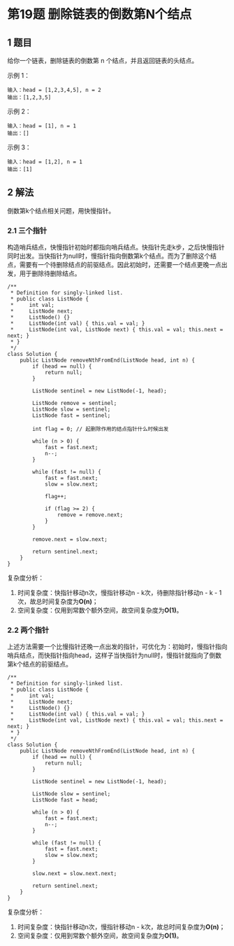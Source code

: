 # 第19题 删除链表的倒数第N个结点

## 1 题目

给你一个链表，删除链表的倒数第 n 个结点，并且返回链表的头结点。

示例 1：

```
输入：head = [1,2,3,4,5], n = 2
输出：[1,2,3,5]
```

示例 2：

```
输入：head = [1], n = 1
输出：[]
```

示例 3：

```
输入：head = [1,2], n = 1
输出：[1]
```

## 2 解法

倒数第k个结点相关问题，用快慢指针。

### 2.1 三个指针

构造哨兵结点，快慢指针初始时都指向哨兵结点。快指针先走k步，之后快慢指针同时出发。当快指针为null时，慢指针指向倒数第k个结点。而为了删除这个结点，需要有一个待删除结点的前驱结点。因此初始时，还需要一个结点更晚一点出发，用于删除待删除结点。

```
/**
 * Definition for singly-linked list.
 * public class ListNode {
 *     int val;
 *     ListNode next;
 *     ListNode() {}
 *     ListNode(int val) { this.val = val; }
 *     ListNode(int val, ListNode next) { this.val = val; this.next = next; }
 * }
 */
class Solution {
    public ListNode removeNthFromEnd(ListNode head, int n) {
        if (head == null) {
            return null;
        }

        ListNode sentinel = new ListNode(-1, head);

        ListNode remove = sentinel;
        ListNode slow = sentinel;
        ListNode fast = sentinel;

        int flag = 0; // 起删除作用的结点指针什么时候出发

        while (n > 0) {
            fast = fast.next;
            n--;
        }

        while (fast != null) {
            fast = fast.next;
            slow = slow.next;

            flag++;

            if (flag >= 2) {
                remove = remove.next;
            }
        }

        remove.next = slow.next;

        return sentinel.next;
    }
}
```

复杂度分析：

1. 时间复杂度：快指针移动n次，慢指针移动n - k次，待删除指针移动n - k - 1次，故总时间复杂度为**O(n)**；
2. 空间复杂度：仅用到常数个额外空间，故空间复杂度为**O(1)**。

### 2.2 两个指针

上述方法需要一个比慢指针还晚一点出发的指针，可优化为：初始时，慢指针指向哨兵结点，而快指针指向head，这样子当快指针为null时，慢指针就指向了倒数第k个结点的前驱结点。

```
/**
 * Definition for singly-linked list.
 * public class ListNode {
 *     int val;
 *     ListNode next;
 *     ListNode() {}
 *     ListNode(int val) { this.val = val; }
 *     ListNode(int val, ListNode next) { this.val = val; this.next = next; }
 * }
 */
class Solution {
    public ListNode removeNthFromEnd(ListNode head, int n) {
        if (head == null) {
            return null;
        }

        ListNode sentinel = new ListNode(-1, head);

        ListNode slow = sentinel;
        ListNode fast = head;

        while (n > 0) {
            fast = fast.next;
            n--;
        }

        while (fast != null) {
            fast = fast.next;
            slow = slow.next;
        }

        slow.next = slow.next.next;

        return sentinel.next;
    }
}
```

复杂度分析：

1. 时间复杂度：快指针移动n次，慢指针移动n - k次，故总时间复杂度为**O(n)**；
2. 空间复杂度：仅用到常数个额外空间，故空间复杂度为**O(1)**。

